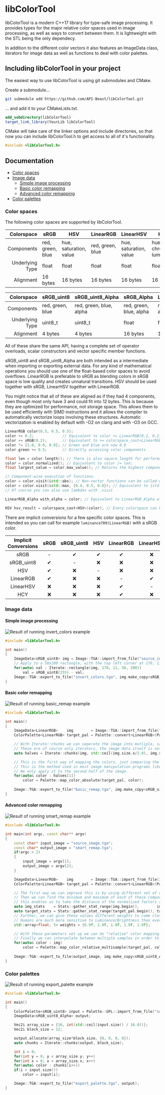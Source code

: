 # libColorTool

libColorTool is a modern C++17 library for type-safe image processing. It provides types for the major relative color spaces used in image processing, as well as ways to convert between them. It is lightweight with the STL being the only dependecy.

In addition to the different color vectors it also features an ImageData class, iterators for image data as well as functions to deal with color palettes.

## Including libColorTool in your project

The easiest way to use libColorTool is using git submodules and CMake.

Create a submodule...
```bash
git submodule add https://github.com/API-Beast/libColorTool.git
```

... and add it to your CMakeLists.txt.
```cmake
add_subdirectory(libColorTool)
target_link_library(YourLib libColorTool)
```

CMake will take care of the linker options and include directories, so that now you can include libColorTool.h to get access to all of it's functionality.
```cpp
#include <libColorTool.h>
```

## Documentation

- [Color spaces](#color-spaces)
- [Image data](#image-data)
  * [Simple image processing](#simple-image-processing)
  * [Basic color remapping](#basic-color-remapping)
  * [Advanced color remapping](#advanced-color-remapping)
- [Color palettes](#color-palettes)

### Color spaces

The following color spaces are supported by libColorTool.

|      Colorspace | sRGB             | HSV                    | LinearRGB        | LinearHSV              | HCY                    |
|----------------:|------------------|------------------------|------------------|------------------------|------------------------|
|      Components | red, green, blue | hue, saturation, value | red, green, blue | hue, saturation, value | hue, chroma, luminance |
| Underlying Type | float            | float                  | float            | float                  | float                  |
|       Alignment | 16 bytes         | 16 bytes               | 16 bytes         | 16 bytes               | 16 bytes               |

|      Colorspace | sRGB_uint8       | sRGB_uint8_Alpha        | sRGB_Alpha              | LinearRGB_Alpha         |
|----------------:|------------------|-------------------------|-------------------------|-------------------------|
|      Components | red, green, blue | red, green, blue, alpha | red, green, blue, alpha | red, green, blue, alpha |
| Underlying Type | uint8_t          | uint8_t                 | float                   | float                   |
|       Alignment | 4 bytes          | 4 bytes                 | 16 bytes                | 16 bytes                |

All of these share the same API, having a complete set of operator overloads, scalar constructors and vector specific member functions.

sRGB_uint8 and sRGB_uint8_Alpha are both intended as a intermediate when importing or exporting external data. For any kind of mathematical operations you should use one of the float-based color spaces to avoid overflows. LinearRGB is preferable to sRGB as blending colors in sRGB space is low quality and creates unnatural transitions. HSV should be used together with sRGB, LinearHSV together with LinearRGB.

You might notice that all of these are aligned as if they had 4 components, even though most only have 3 and could fit into 12 bytes. This is because they are optimized for performance, not storage space. This allows them to be used efficiently with SIMD instructions and it allows the compiler to automatically vectorize loops involving these structures. Automatic vectorization is enabled by default with -O2 on clang and with -O3 on GCC.

```cpp
LinearRGB color(0.5, 0.5, 0.5);
color += 0.2;             // Equivalent to color += LinearRGB(0.2, 0.2, 0.2);
color += sRGB(0.2);       // Equivalent to += colorspace_cast<LinearRGB>(sRGB(0.2, 0.2, 0.2));
color *= {1.0, 0.0, 0.0}; // Green and blue are now 0.0
color.green += 0.5;       // Directly accessing color components

float len = color.length(); // There is also square_length for performance sensitive code
color = color.normalized(); // Equivalent to color /= len;
float largest_value = color.max_value(); // Returns the highest component of the three, there is also color.min_value()

// Component-wise execution of functions.
color = color.visit(&std::abs); // Non-vector functions can be called using "visit", it will be applied to each element individually
color = color.visit(&std::max, {0.4, 0.5, 0.6}); // Equivalent to {std::max(color.red, 0.4), std::max(color.green, 0.5), std::max(color.blue, 0.6)}
// Of course you can also use lambdas with .visit

LinearRGB_Alpha with_alpha = color; // Equivalent to LinearRGB_Alpha with_alpha(color, 1.0);

HSV hsv_result = colorspace_cast<HSV>(color); // Every colorspace can be converted to every other colorspace via colorspace_cast
```

There are implicit conversions for a few specific color spaces. This is intended so you can call for example `luminance709(LinearRGB)` with a sRGB color.

| Implicit Conversions | sRGB | sRGB_uint8 | HSV | LinearRGB | LinearHSV | HCY |
|:--------------------:|:----:|:----------:|:---:|:---------:|:---------:|:---:|
|         sRGB         |   -  |      ✔     |  ✔  |     ✔     |     ❌     |  ❌  |
|      sRGB_uint8      |   ✔  |      -     |  ❌  |     ❌     |     ❌     |  ❌  |
|          HSV         |   ✔  |      ❌     |  -  |     ❌     |     ❌     |  ❌  |
|       LinearRGB      |   ✔  |      ❌     |  ❌  |     -     |     ✔     |  ✔  |
|       LinearHSV      |   ❌  |      ❌     |  ❌  |     ✔     |     -     |  ❌  |
|          HCY         |   ❌  |      ❌     |  ❌  |     ✔     |     ❌     |  -  |

### Image data

#### Simple image processing

![Result of running invert_colors example](docs/invert_colors.jpg)
```cpp
#include <libColorTool.h>

int main()
{
	ImageData<sRGB_uint8> img = Image::TGA::import_from_file("source_image.tga").make_copy<sRGB_uint8>();
	// Apply to a 50x200 rectangle, with the top left corner at 170, 11 image coordinates
	for(auto& val : Iterate::rectangle(img, 170, 11, 50, 200))
		val = sRGB_uint8(255) - val;
	Image::TGA::export_to_file("invert_colors.tga", img.make_copy<sRGB_uint8_Alpha>());
}
```

#### Basic color remapping

![Result of running basic_remap example](docs/basic_remap.jpg)
```cpp
#include <libColorTool.h>

int main()
{
	ImageData<LinearRGB>    img        = Image::TGA::import_from_file("source_image.tga").make_copy<LinearRGB>();
	ColorPalette<LinearRGB> target_pal = Palette::convert<LinearRGB>(Palette::GPL::import_from_file("source_palette.gpl"));

	// With Iterate::chunks we can seperate the image into mutliple, same-sized parts.
	// These are of course only iterators, the image data itself is not affected.
	auto halves = Iterate::chunks(img, std::ceil(img.size.x/2.0), img.size.y);

	// This is the first way of mapping the colors, just comparing the color vectors directly, replacing each color with the palette entry whose distance is closest.
	// This is the method used in most image manipulation programs like GIMP or Photoshop, but is naive and yields low quality results.
	// We only apply it to the second half of the image.
	for(auto& color : halves[1])
		color = Palette::map_color_absolute(target_pal, color);
	
	Image::TGA::export_to_file("basic_remap.tga", img.make_copy<sRGB_uint8_Alpha>());
}
```

#### Advanced color remapping

![Result of running smart_remap example](docs/smart_remap.jpg)
```cpp
#include <libColorTool.h>

int main(int argc, const char** argv)
{
	const char* input_image = "source_image.tga";
	const char* output_image = "smart_remap.tga";
	if(argc > 2)
	{
		input_image = argv[1];
		output_image = argv[2];
	}

	ImageData<LinearRGB>    img        = Image::TGA::import_from_file(input_image).make_copy<LinearRGB>();
	ColorPalette<LinearRGB> target_pal = Palette::convert<LinearRGB>(Palette::GPL::import_from_file("source_palette.gpl"));

	// The first way we can improve this is by using different set of comparison factors from the raw color values.
	// Then we can find the minimum and maximum of each of these comparison factors,
	// this enables us to take the distance of the normalized factors rather than of the absolute factors.
	auto img_stats    = Stats::gather_stat_range(img.begin(),        img.end(),        Stats::perceptive_factors);
	auto target_stats = Stats::gather_stat_range(target_pal.begin(), target_pal.end(), Stats::perceptive_factors);
	// Further, we can give these values different weights to come closer to human perception.
	// Humans are much more sensitive to Luminance/Brightness than everything else, so we give it 3 times the weight.
	std::array<float, 5> weights = {6.0f, 1.0f, 1.0f, 1.0f, 1.0f}; 

	// With these parameters set up we can do "relative" color mapping.
	// Finally we can interpolate between multiple samples in order to get a result with smooth transitions.
	for(auto& color : img)
		color = Palette::map_color_relative_multisample(target_pal, color, Stats::perceptive_factors, target_stats, img_stats, weights);
	
	Image::TGA::export_to_file(output_image, img.make_copy<sRGB_uint8_Alpha>());
}
```

### Color palettes

![Result of running export_palette example](docs/export_palette.png)
```cpp
#include <libColorTool.h>

int main()
{
	ColorPalette<sRGB_uint8> input = Palette::GPL::import_from_file("source_palette.gpl");
	ImageData<sRGB_uint8_Alpha> output;

	Vec2i array_size = {16, int(std::ceil(input.size() / 16.0))};
	Vec2i block_size = 12;

	output.allocate(array_size*block_size, {0, 0, 0, 0});
	auto chunks = Iterate::chunks(output, block_size);

	int i = 0;
	for(int y = 0; y < array_size.y; y++)
	for(int x = 0; x < array_size.x; x++)
	for(auto& color : chunks[i++])
	if(i < input.size())
		color = input[i];

	Image::TGA::export_to_file("export_palette.tga", output);
}
```